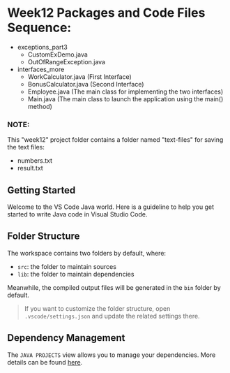 # Week12 Packages and Code Files Sequence:
- exceptions_part3
    - CustomExDemo.java
    - OutOfRangeException.java
- interfaces_more
    - WorkCalculator.java (First Interface)
    - BonusCalculator.java (Second Interface)
    - Employee.java (The main class for implementing the two interfaces)
    - Main.java (The main class to launch the application using the main() method)
    
### NOTE: 
This "week12" project folder contains a folder named "text-files" for saving the text files:
- numbers.txt
- result.txt

## Getting Started

Welcome to the VS Code Java world. Here is a guideline to help you get started to write Java code in Visual Studio Code.

## Folder Structure

The workspace contains two folders by default, where:

- `src`: the folder to maintain sources
- `lib`: the folder to maintain dependencies

Meanwhile, the compiled output files will be generated in the `bin` folder by default.

> If you want to customize the folder structure, open `.vscode/settings.json` and update the related settings there.

## Dependency Management

The `JAVA PROJECTS` view allows you to manage your dependencies. More details can be found [here](https://github.com/microsoft/vscode-java-dependency#manage-dependencies).
